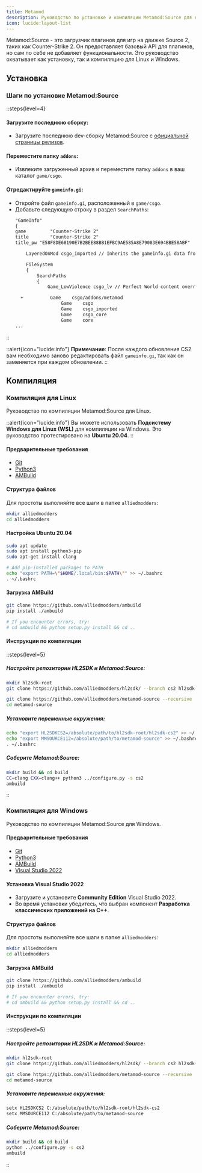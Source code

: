 ```yaml
---
title: Metamod
description: Руководство по установке и компиляции Metamod:Source для выделенных серверов Source 2.
icon: lucide:layout-list
---
```


Metamod:Source - это загрузчик плагинов для игр на движке Source 2, таких как Counter-Strike 2. Он предоставляет базовый API для плагинов, но сам по себе не добавляет функциональности. Это руководство охватывает как установку, так и компиляцию для Linux и Windows.

## **Установка**

### **Шаги по установке Metamod:Source**

::steps{level=4}
#### **Загрузите последнюю сборку**:
 - Загрузите последнюю dev-сборку Metamod:Source с [официальной страницы релизов](https://www.sourcemm.net/downloads.php/?branch=master).

#### **Переместите папку `addons`**:
 - Извлеките загруженный архив и переместите папку `addons` в ваш каталог `game/csgo`.

#### **Отредактируйте `gameinfo.gi`**:
 - Откройте файл `gameinfo.gi`, расположенный в `game/csgo`.
 - Добавьте следующую строку в раздел `SearchPaths`:
   ```diff
   "GameInfo"
   {
   game 		"Counter-Strike 2"
   title 		"Counter-Strike 2"
   title_pw	"E58F8DE68190E7B2BEE88BB1EFBC9AE585A8E79083E694BBE58ABF"

       LayeredOnMod	csgo_imported // Inherits the gameinfo.gi data from csgo_imported (which itself inherits from csgo_core)

       FileSystem
       {
           SearchPaths
           {
               Game_LowViolence	csgo_lv // Perfect World content override

     +			Game	csgo/addons/metamod
                    Game	csgo
                    Game	csgo_imported
                    Game	csgo_core
                    Game	core
   ...
   ```
::

::alert{icon="lucide:info"}
**Примечание**: После каждого обновления CS2 вам необходимо заново редактировать файл `gameinfo.gi`, так как он заменяется при каждом обновлении.
::

## **Компиляция**

### **Компиляция для Linux**

Руководство по компиляции Metamod:Source для Linux.

::alert{icon="lucide:info"}
Вы можете использовать **Подсистему Windows для Linux (WSL)** для компиляции на Windows. Это руководство протестировано на **Ubuntu 20.04**.
::

#### **Предварительные требования**
- [Git](https://git-scm.com/downloads)
- [Python3](https://www.python.org/downloads)
- [AMBuild](https://wiki.alliedmods.net/AMBuild)

#### **Структура файлов**
Для простоты выполняйте все шаги в папке `alliedmodders`:
```bash
mkdir alliedmodders
cd alliedmodders
```

#### **Настройка Ubuntu 20.04**
```bash
sudo apt update
sudo apt install python3-pip
sudo apt-get install clang

# Add pip-installed packages to PATH
echo "export PATH=\"$HOME/.local/bin:$PATH\"" >> ~/.bashrc
. ~/.bashrc
```

#### **Загрузка AMBuild**
```bash
git clone https://github.com/alliedmodders/ambuild
pip install ./ambuild

# If you encounter errors, try:
# cd ambuild && python setup.py install && cd ..
```

#### **Инструкции по компиляции**
::steps{level=5}
##### Настройте репозитории HL2SDK и Metamod:Source:
   ```bash
   mkdir hl2sdk-root
   git clone https://github.com/alliedmodders/hl2sdk/ --branch cs2 hl2sdk-root/hl2sdk-cs2

   git clone https://github.com/alliedmodders/metamod-source --recursive
   cd metamod-source
   ```

##### Установите переменные окружения:
   ```bash
   echo "export HL2SDKCS2=/absolute/path/to/hl2sdk-root/hl2sdk-cs2" >> ~/.bashrc
   echo "export MMSOURCE112=/absolute/path/to/metamod-source" >> ~/.bashrc
   . ~/.bashrc
   ```

##### Соберите Metamod:Source:
   ```bash
   mkdir build && cd build
   CC=clang CXX=clang++ python3 ../configure.py -s cs2
   ambuild
   ```
::

### **Компиляция для Windows**

Руководство по компиляции Metamod:Source для Windows.

#### **Предварительные требования**
- [Git](https://git-scm.com/downloads)
- [Python3](https://www.python.org/downloads)
- [AMBuild](https://wiki.alliedmods.net/AMBuild)
- [Visual Studio 2022](https://visualstudio.microsoft.com/downloads/)

#### **Установка Visual Studio 2022**
- Загрузите и установите **Community Edition** Visual Studio 2022.
- Во время установки убедитесь, что выбран компонент **Разработка классических приложений на C++**.

#### **Структура файлов**
Для простоты выполняйте все шаги в папке `alliedmodders`:
```bash
mkdir alliedmodders
cd alliedmodders
```

#### **Загрузка AMBuild**
```bash
git clone https://github.com/alliedmodders/ambuild
pip install ./ambuild

# If you encounter errors, try:
# cd ambuild && python setup.py install && cd ..
```

#### **Инструкции по компиляции**
::steps{level=5}
##### Настройте репозитории HL2SDK и Metamod:Source:
   ```bash
   mkdir hl2sdk-root
   git clone https://github.com/alliedmodders/hl2sdk/ --branch cs2 hl2sdk-root/hl2sdk-cs2

   git clone https://github.com/alliedmodders/metamod-source --recursive
   cd metamod-source
   ```

##### Установите переменные окружения:
   ```bash
   setx HL2SDKCS2 C:/absolute/path/to/hl2sdk-root/hl2sdk-cs2
   setx MMSOURCE112 C:/absolute/path/to/metamod-source
   ```

##### Соберите Metamod:Source:
   ```bash
   mkdir build && cd build
   python ../configure.py -s cs2
   ambuild
   ```
::
